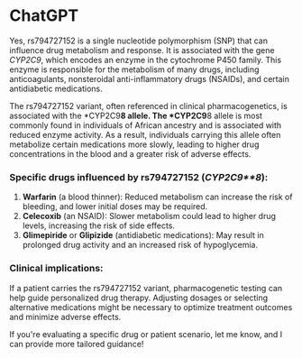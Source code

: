 # ChatGPT

Yes, rs794727152 is a single nucleotide polymorphism (SNP) that can influence drug metabolism and response. It is associated with the gene *CYP2C9*, which encodes an enzyme in the cytochrome P450 family. This enzyme is responsible for the metabolism of many drugs, including anticoagulants, nonsteroidal anti-inflammatory drugs (NSAIDs), and certain antidiabetic medications.

The rs794727152 variant, often referenced in clinical pharmacogenetics, is associated with the *CYP2C9**8 allele. The *CYP2C9**8 allele is most commonly found in individuals of African ancestry and is associated with reduced enzyme activity. As a result, individuals carrying this allele often metabolize certain medications more slowly, leading to higher drug concentrations in the blood and a greater risk of adverse effects.

### Specific drugs influenced by rs794727152 (*CYP2C9**8*):
1. **Warfarin** (a blood thinner): Reduced metabolism can increase the risk of bleeding, and lower initial doses may be required.
2. **Celecoxib** (an NSAID): Slower metabolism could lead to higher drug levels, increasing the risk of side effects.
3. **Glimepiride** or **Glipizide** (antidiabetic medications): May result in prolonged drug activity and an increased risk of hypoglycemia.

### Clinical implications:
If a patient carries the rs794727152 variant, pharmacogenetic testing can help guide personalized drug therapy. Adjusting dosages or selecting alternative medications might be necessary to optimize treatment outcomes and minimize adverse effects.

If you're evaluating a specific drug or patient scenario, let me know, and I can provide more tailored guidance!